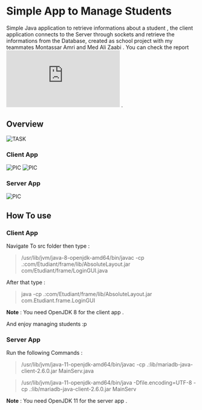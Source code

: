 # Simple App to Manage Students #
Simple Java application to retrieve informations about a student , the client application connects to the Server through sockets and retrieve the informations from the Database, created as school project with my teammates Montassar Amri and Med Ali Zaabi .
You can check the report ![HERE](https://github.com/kahla-sec/Simple-App-to-Manage-Students/blob/master/Rapport.pdf) .
## Overview ##
![TASK](https://i.imgur.com/76PuJNC.jpg)
### Client App ###

![PIC](https://imgur.com/jh6fFoI.png)
![PIC](https://imgur.com/8tXa4sn.png)

### Server App ###

![PIC](https://i.imgur.com/1DYhvkl.jpg)

## How To use ##
### Client App ###
Navigate To src folder then type :

> /usr/lib/jvm/java-8-openjdk-amd64/bin/javac -cp .:com/Etudiant/frame/lib/AbsoluteLayout.jar com/Etudiant/frame/LoginGUI.java

After that type :
> java -cp .:com/Etudiant/frame/lib/AbsoluteLayout.jar com.Etudiant.frame.LoginGUI

**Note** : You need OpenJDK 8 for the client app .

And enjoy managing students :p 

### Server App ###

Run the following Commands :
> /usr/lib/jvm/java-11-openjdk-amd64/bin/javac -cp .:lib/mariadb-java-client-2.6.0.jar MainServ.java

> /usr/lib/jvm/java-11-openjdk-amd64/bin/java -Dfile.encoding=UTF-8 -cp .:lib/mariadb-java-client-2.6.0.jar MainServ

**Note** : You need OpenJDK 11 for the server app .
